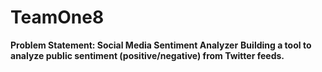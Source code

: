 # TeamOne8 

**Problem Statement: Social Media Sentiment Analyzer**
**Building a tool to analyze public sentiment (positive/negative) from Twitter feeds.**

